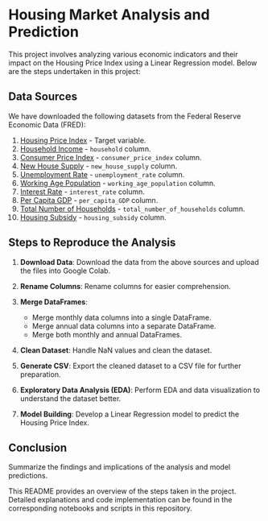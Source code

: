 # Housing Market Analysis and Prediction

This project involves analyzing various economic indicators and their impact on the Housing Price Index using a Linear Regression model. Below are the steps undertaken in this project:

## Data Sources
We have downloaded the following datasets from the Federal Reserve Economic Data (FRED):

1. [Housing Price Index](https://fred.stlouisfed.org/series/CSUSHPISA) - Target variable.
2. [Household Income](https://fred.stlouisfed.org/series/MEHOINUSA672N) - `household` column.
3. [Consumer Price Index](https://fred.stlouisfed.org/series/MEDCPIM158SFRBCLE) - `consumer_price_index` column.
4. [New House Supply](https://fred.stlouisfed.org/series/MSACSR) - `new_house_supply` column.
5. [Unemployment Rate](https://fred.stlouisfed.org/series/UNRATE) - `unemployment_rate` column.
6. [Working Age Population](https://fred.stlouisfed.org/series/LFWA64TTUSM647S) - `working_age_population` column.
7. [Interest Rate](https://fred.stlouisfed.org/series/MORTGAGE30US) - `interest_rate` column.
8. [Per Capita GDP](https://fred.stlouisfed.org/series/A939RX0Q048SBEA) - `per_capita_GDP` column.
9. [Total Number of Households](https://fred.stlouisfed.org/series/TTLHH) - `total_number_of_households` column.
10. [Housing Subsidy](https://fred.stlouisfed.org/series/L312051A027NBEA) - `housing_subsidy` column.

## Steps to Reproduce the Analysis

1. **Download Data**: Download the data from the above sources and upload the files into Google Colab.

2. **Rename Columns**: Rename columns for easier comprehension.

3. **Merge DataFrames**:
   - Merge monthly data columns into a single DataFrame.
   - Merge annual data columns into a separate DataFrame.
   - Merge both monthly and annual DataFrames.

4. **Clean Dataset**: Handle NaN values and clean the dataset.

5. **Generate CSV**: Export the cleaned dataset to a CSV file for further preparation.

6. **Exploratory Data Analysis (EDA)**: Perform EDA and data visualization to understand the dataset better.

7. **Model Building**: Develop a Linear Regression model to predict the Housing Price Index.

## Conclusion

Summarize the findings and implications of the analysis and model predictions.

This README provides an overview of the steps taken in the project. Detailed explanations and code implementation can be found in the corresponding notebooks and scripts in this repository.
